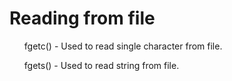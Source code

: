 <h1> Reading from file </h1>

<ul> fgetc() - Used to read single character from file.</ul>

<ul>fgets() - Used to read string from file. </ul>

<ul>
